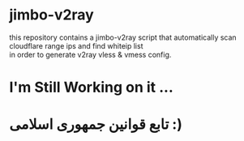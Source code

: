 <meta name="author" content="Mahdi Zeinali">
<meta name="account" content="mahdizynali">
<meta name="description" content="mahdi Zeinali github account">
<meta name="copyright" content="mahdi zeinali 2023">
<meta name="keywords" content="mahdi zeinali, mahdizynali, mrl-hsl, mrl, hsl, zeinali, mahdi zynali, jimbo,v2ray">

# jimbo-v2ray
this repository contains a jimbo-v2ray script that automatically scan cloudflare range ips and find whiteip list \
in order to generate v2ray vless & vmess config.

# I'm Still Working on it ...

# تابع قوانین جمهوری اسلامی :)
